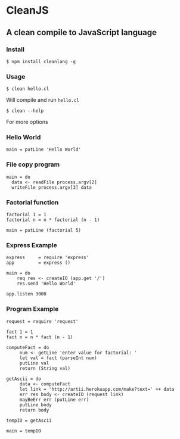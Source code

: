 # CleanJS

## A clean compile to JavaScript language

### Install

    $ npm install cleanlang -g

### Usage

    $ clean hello.cl

Will compile and run `hello.cl`

    $ clean --help

For more options

### Hello World

    main = putLine 'Hello World'

### File copy program

    main = do
      data <- readFile process.argv[2]
      writeFile process.argv[3] data

### Factorial function

    factorial 1 = 1
    factorial n = n * factorial (n - 1)
    
    main = putLine (factorial 5)

### Express Example

    express     = require 'express'
    app         = express ()
    
    main = do
        req res <- createIO (app.get '/')
        res.send 'Hello World'
    
    app.listen 3000

### Program Example

    request = require 'request'

    fact 1 = 1
    fact n = n * fact (n - 1)

    computeFact = do
         num <- getLine 'enter value for factorial: '
         let val = fact (parseInt num)
         putLine val
         return (String val)

    getAscii = do
         data <- computeFact
         let link = 'http://artii.herokuapp.com/make?text=' ++ data
         err res body <- createIO (request link)
         mayBeErr err (putLine err)
         putLine body
         return body

    tempIO = getAscii

    main = tempIO